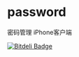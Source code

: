 password
========

密码管理 iPhone客户端

[![Bitdeli Badge](https://d2weczhvl823v0.cloudfront.net/kylescript/password/trend.png)](https://bitdeli.com/free "Bitdeli Badge")
